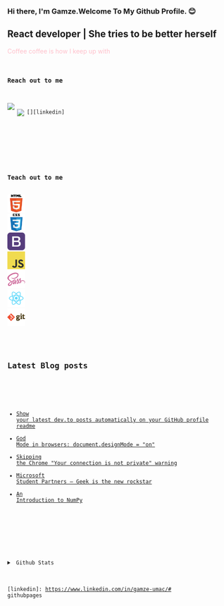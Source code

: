 
### Hi there, I'm Gamze.Welcome To My Github Profile. :blush:

## React developer | She tries to be better herself

<font color="pink"> Coffee coffee is how I keep up with <code />
</font>

### Reach out to me

[<img width="22" src="https://unpkg.com/simple-icons@v4/icons/xing.svg" align="left"/>][xing]
[<img width="22" src="https://unpkg.com/simple-icons@v4/icons/linkedin.svg" align="left"/>][linkedin]

<br />
<br />

### Teach out to me

<img src="./html.png" width="40" height="40">
<img src="./css.png" width="40" height="40">
<img src="./bootstrap.png" width="40" height="40">
<img src="./javascript.png" width="40" height="40">
<img src="./sass.png" width="40" height="40">
<img src="./react.png" width="40" height="40">
<img src="./git.png" width="40" height="40">
<br />

## Latest Blog posts
<!-- BLOG-POST-LIST:START -->
- [Show your latest dev.to posts automatically on your GitHub profile readme](https://dev.to/gautamkrishnar/show-your-latest-dev-to-posts-automatically-in-your-github-profile-readme-3nk8)
- [God Mode in browsers: document.designMode = "on"](https://dev.to/gautamkrishnar/god-mode-in-browsers-document-designmode-on-2pmo)
- [Skipping the Chrome "Your connection is not private" warning](https://dev.to/gautamkrishnar/quickbits-1-skipping-the-chrome-your-connection-is-not-private-warning-4kp1)
- [Microsoft Student Partners – Geek is the new rockstar](https://dev.to/gautamkrishnar/microsoft-student-partners--geek-is-the-new-rockstar)
- [An Introduction to NumPy](https://dev.to/gautamkrishnar/an-introduction-to-numpy)
<!-- BLOG-POST-LIST:END -->


<br />

<details>
<summary> Github Stats</summary>
<img src="https://github-readme-stats.vercel.app/api?username=gamzeumac&theme=radical">
</details>




[xing]:
https://www.xing.com/profile/Gamze_Umac/cv
[linkedin]:
https://www.linkedin.com/in/gamze-umac/# githubpages

